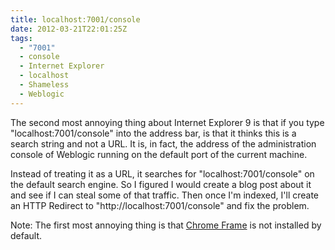 ```yaml
---
title: localhost:7001/console
date: 2012-03-21T22:01:25Z
tags:
  - "7001"
  - console
  - Internet Explorer
  - localhost
  - Shameless
  - Weblogic
---
```


The second most annoying thing about Internet Explorer 9 is that if you type "localhost:7001/console" into the address bar, is that it thinks this is a search string and not a URL. It is, in fact, the address of the administration console of Weblogic running on the default port of the current machine.

Instead of treating it as a URL, it searches for "localhost:7001/console" on the default search engine. So I figured I would create a blog post about it and see if I can steal some of that traffic. Then once I'm indexed, I'll create an HTTP Redirect to "http://localhost:7001/console" and fix the problem.

Note: The first most annoying thing is that [Chrome Frame](http://code.google.com/chrome/chromeframe/) is not installed by default.
